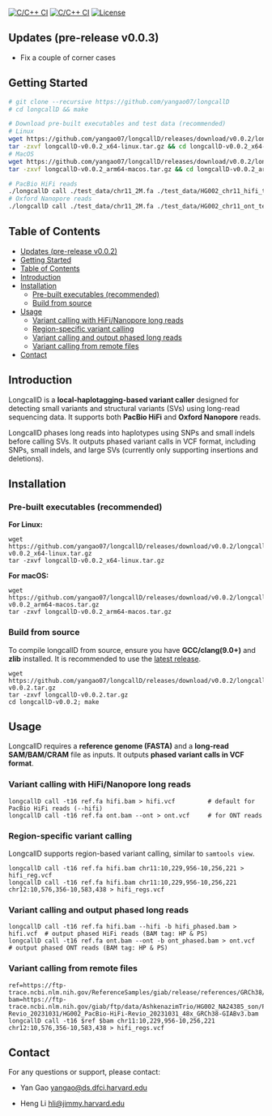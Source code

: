 <!-- # LongcallD: local-haplotagging-based small and structural variant calling -->

<!-- [![Latest Release](https://img.shields.io/github/release/yangao07/longcallD.svg?label=Release)](https://github.com/yangao07/longcallD/releases/latest) -->
[![C/C++ CI](https://github.com/yangao07/longcallD/actions/workflows/linux-CI.yml/badge.svg)](https://github.com/yangao07/longcallD/actions/workflows/linux-CI.yml)
[![C/C++ CI](https://github.com/yangao07/longcallD/actions/workflows/macos-CI.yml/badge.svg)](https://github.com/yangao07/longcallD/actions/workflows/macos-CI.yml)
[![License](https://img.shields.io/badge/License-MIT-black.svg)](https://github.com/yangao07/longcallD/blob/main/LICENSE)
<!-- [![Github All Releases](https://img.shields.io/github/downloads/yangao07/longcallD/total.svg?label=Download)](https://github.com/yangao07/longcallD/releases) -->
<!-- [![BioConda Install](https://img.shields.io/conda/dn/bioconda/longcallD.svg?style=flag&label=BioConda%20install)](https://anaconda.org/bioconda/longcallD) -->
<!-- [![Published in Bioinformatics](https://img.shields.io/badge/Published%20in-Bioinformatics-blue.svg)](https://dx.doi.org/10.1093/bioinformatics/btaa963) -->
<!-- [![GitHub Issues](https://img.shields.io/github/issues/yangao07/longcallD.svg?label=Issues)](https://github.com/yangao07/longcallD/issues) -->
## Updates (pre-release v0.0.3)

* Fix a couple of corner cases

## Getting Started
```sh
# git clone --recursive https://github.com/yangao07/longcallD
# cd longcallD && make

# Download pre-built executables and test data (recommended)
# Linux
wget https://github.com/yangao07/longcallD/releases/download/v0.0.2/longcallD-v0.0.2_x64-linux.tar.gz
tar -zxvf longcallD-v0.0.2_x64-linux.tar.gz && cd longcallD-v0.0.2_x64-linux
# MacOS
wget https://github.com/yangao07/longcallD/releases/download/v0.0.2/longcallD-v0.0.2_arm64-macos.tar.gz
tar -zxvf longcallD-v0.0.2_arm64-macos.tar.gz && cd longcallD-v0.0.2_arm64-macos

# PacBio HiFi reads
./longcallD call ./test_data/chr11_2M.fa ./test_data/HG002_chr11_hifi_test.bam --hifi > HG002_hifi_test.vcf
# Oxford Nanopore reads
./longcallD call ./test_data/chr11_2M.fa ./test_data/HG002_chr11_ont_test.bam --ont > HG002_ont_test.vcf
```
<!-- # man page for detailed command line options
man ./longcallD.1
``` -->

## Table of Contents
- [Updates (pre-release v0.0.2)](#updates-pre-release-v002)
- [Getting Started](#getting-started)
- [Table of Contents](#table-of-contents)
- [Introduction](#introduction)
- [Installation](#installation)
  - [Pre-built executables (recommended)](#pre-built-executables-recommended)
  - [Build from source](#build-from-source)
- [Usage](#usage)
  - [Variant calling with HiFi/Nanopore long reads](#variant-calling-with-hifinanopore-long-reads)
  - [Region-specific variant calling](#region-specific-variant-calling)
  - [Variant calling and output phased long reads](#variant-calling-and-output-phased-long-reads)
  - [Variant calling from remote files](#variant-calling-from-remote-files)
- [Contact](#contact)


## Introduction
LongcallD is a **local-haplotagging-based variant caller** designed for detecting small variants and structural variants (SVs)
using long-read sequencing data. It supports both **PacBio HiFi** and **Oxford Nanopore** reads.

LongcallD phases long reads into haplotypes using SNPs and small indels before calling SVs. It outputs phased variant calls in VCF format, including SNPs, small indels, and large SVs (currently only supporting insertions and deletions).
## Installation

### Pre-built executables (recommended)
**For Linux:**
```
wget https://github.com/yangao07/longcallD/releases/download/v0.0.2/longcallD-v0.0.2_x64-linux.tar.gz
tar -zxvf longcallD-v0.0.2_x64-linux.tar.gz
```
**For macOS:**
```
wget https://github.com/yangao07/longcallD/releases/download/v0.0.2/longcallD-v0.0.2_arm64-macos.tar.gz
tar -zxvf longcallD-v0.0.2_arm64-macos.tar.gz
```

### Build from source
To compile longcallD from source, ensure you have **GCC/clang(9.0+)** and **zlib** installed. 
It is recommended to use the [latest release](https://github.com/yangao07/longcallD/releases).
```
wget https://github.com/yangao07/longcallD/releases/download/v0.0.2/longcallD-v0.0.2.tar.gz
tar -zxvf longcallD-v0.0.2.tar.gz
cd longcallD-v0.0.2; make
```

## Usage
LongcallD requires a **reference genome (FASTA)** and a **long-read SAM/BAM/CRAM** file as inputs. It outputs **phased variant calls in VCF format**.
### Variant calling with HiFi/Nanopore long reads
```
longcallD call -t16 ref.fa hifi.bam > hifi.vcf         # default for PacBio HiFi reads (--hifi)
longcallD call -t16 ref.fa ont.bam --ont > ont.vcf     # for ONT reads
```

### Region-specific variant calling
LongcallD supports region-based variant calling, similar to `samtools view`.
```
longcallD call -t16 ref.fa hifi.bam chr11:10,229,956-10,256,221 > hifi_reg.vcf
longcallD call -t16 ref.fa hifi.bam chr11:10,229,956-10,256,221 chr12:10,576,356-10,583,438 > hifi_regs.vcf
```

### Variant calling and output phased long reads
```
longcallD call -t16 ref.fa hifi.bam --hifi -b hifi_phased.bam > hifi.vcf  # output phased HiFi reads (BAM tag: HP & PS)
longcallD call -t16 ref.fa ont.bam --ont -b ont_phased.bam > ont.vcf      # output phased ONT reads (BAM tag: HP & PS)
```
### Variant calling from remote files
```
ref=https://ftp-trace.ncbi.nlm.nih.gov/ReferenceSamples/giab/release/references/GRCh38/GRCh38_GIABv3_no_alt_analysis_set_maskedGRC_decoys_MAP2K3_KMT2C_KCNJ18.fasta.gz
bam=https://ftp-trace.ncbi.nlm.nih.gov/giab/ftp/data/AshkenazimTrio/HG002_NA24385_son/PacBio_HiFi-Revio_20231031/HG002_PacBio-HiFi-Revio_20231031_48x_GRCh38-GIABv3.bam
longcallD call -t16 $ref $bam chr11:10,229,956-10,256,221 chr12:10,576,356-10,583,438 > hifi_regs.vcf
```

## Contact

For any questions or support, please contact:

* Yan Gao yangao@ds.dfci.harvard.edu

* Heng Li hli@jimmy.harvard.edu
